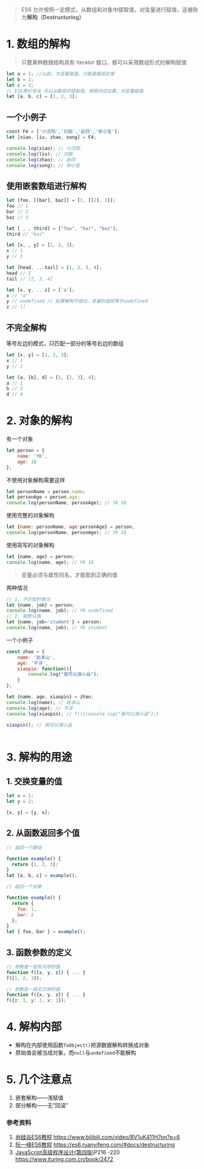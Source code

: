 > ES6 允许按照一定模式，从数组和对象中提取值，对变量进行赋值，这被称为**解构（Destructuring）**


# 1. 数组的解构

> 只要某种数据结构具有 Iterator 接口，都可以采用数组形式的解构赋值

```javascript
let a = 1; //以前，为变量赋值，只能直接指定值
let b = 2;
let c = 3;
// ES6等价写法 可以从数组中提取值，按照对应位置，对变量赋值
let [a, b, c] = [1, 2, 3];
```

## 一个小例子

```javascript
cosnt F4 = ['小沈阳','刘能','赵四','宋小宝'];
let [xiao, liu, zhao, song] = F4;

console.log(xiao); // 小沈阳
console.log(liu); // 刘能
console.log(zhao); // 赵四
console.log(song); // 宋小宝
```

## 使用嵌套数组进行解构

```javascript
let [foo, [[bar], baz]] = [1, [[2], 3]];
foo // 1
bar // 2
baz // 3

let [ , , third] = ["foo", "bar", "baz"];
third // "baz"

let [x, , y] = [1, 2, 3];
x // 1
y // 3

let [head, ...tail] = [1, 2, 3, 4];
head // 1
tail // [2, 3, 4]

let [x, y, ...z] = ['a'];
x // "a"
y // undefined // 如果解构不成功，变量的值就等于undefined
z // []
```

## 不完全解构
等号左边的模式，只匹配一部分的等号右边的数组

```javascript
let [x, y] = [1, 2, 3];
x // 1
y // 2

let [a, [b], d] = [1, [2, 3], 4];
a // 1
b // 2
d // 4
```





# 2. 对象的解构
有一个对象

```javascript
let person = {
	name: 'YK',
	age: 18
};
```

不使用对象解构需要这样

```javascript
let personName = person.name;
let personAge = person.age;
console.log(personName, personAge); // YK 18
```
使用完整的对象解构
```javascript
let {name: personName, age:personAge} = person;
console.log(personName, personAge); // YK 18
```
使用简写的对象解构
```javascript
let {name, age} = person;
console.log(name, age); // YK 18
```
> 变量必须与属性同名，才能取到正确的值

两种情况
```javascript
// 1. 不匹配的情况
let {name, job} = person;
console.log(name, job); // YK undefined
// 2. 赋默认值
let {name, job='student'} = person;
console.log(name, job); // YK student
```

一个小例子
```javascript
const zhao = {
	name: '赵本山',
	age: '不详',
	xiaopin: function(){
		console.log("我可以演小品");
	}
};

let {name, age, xiaopin} = zhao;
console.log(name); // 赵本山
console.log(age); // 不详
console.log(xiaopin); // f(){console.log("我可以演小品");}

xiaopin(); // 我可以演小品
	
```


# 3. 解构的用途

## 1. 交换变量的值

```javascript
let x = 1;
let y = 2;

[x, y] = [y, x];
```


## 2. 从函数返回多个值

```javascript
// 返回一个数组

function example() {
  return [1, 2, 3];
}
let [a, b, c] = example();

// 返回一个对象

function example() {
  return {
    foo: 1,
    bar: 2
  };
}
let { foo, bar } = example();
```

## 3. 函数参数的定义

```javascript
// 参数是一组有次序的值
function f([x, y, z]) { ... }
f([1, 2, 3]);

// 参数是一组无次序的值
function f({x, y, z}) { ... }
f({z: 3, y: 2, x: 1});
```

# 4. 解构内部

- 解构在内部使用函数`ToObject()`把源数据解构转换成对象
- 原始值会被当成对象，而`null`与`undefined`不能解构

# 5. 几个注意点

1. 嵌套解构——浅赋值
2. 部分解构——无“回滚”


### 参考资料
1. [尚硅谷ES6教程](https://www.bilibili.com/video/BV1uK411H7on?p=6) https://www.bilibili.com/video/BV1uK411H7on?p=6
2. [阮一峰ES6教程](https://es6.ruanyifeng.com/#docs/destructuring) https://es6.ruanyifeng.com/#docs/destructuring
3. [JavaScript高级程序设计(第四版)](https://www.ituring.com.cn/book/2472)P216 -220 https://www.ituring.com.cn/book/2472